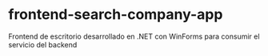 # frontend-search-company-app
Frontend de escritorio desarrollado en .NET con WinForms para consumir el servicio del backend
